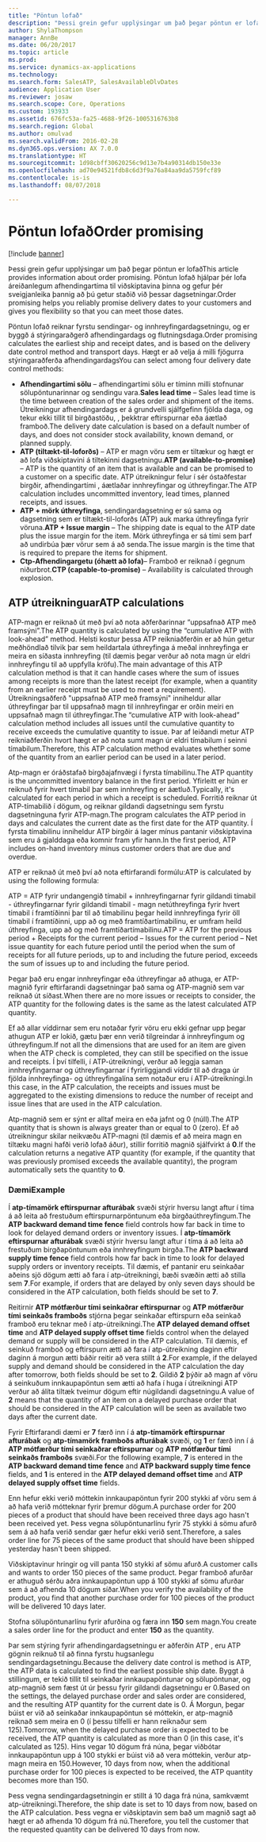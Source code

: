 ```yaml
---
title: "Pöntun lofað"
description: "Þessi grein gefur upplýsingar um það þegar pöntun er lofað Pöntun lofað hjálpar þér lofa áreiðanlegum afhendingartíma til viðskiptavina þinna og gefur þér sveigjanleika þannig að þú getur staðið við þessar dagsetningar."
author: ShylaThompson
manager: AnnBe
ms.date: 06/20/2017
ms.topic: article
ms.prod: 
ms.service: dynamics-ax-applications
ms.technology: 
ms.search.form: SalesATP, SalesAvailableDlvDates
audience: Application User
ms.reviewer: josaw
ms.search.scope: Core, Operations
ms.custom: 193933
ms.assetid: 676fc53a-fa25-4688-9f26-1005316763b8
ms.search.region: Global
ms.author: omulvad
ms.search.validFrom: 2016-02-28
ms.dyn365.ops.version: AX 7.0.0
ms.translationtype: HT
ms.sourcegitcommit: 1d98cbff30620256c9d13e7b4a90314db150e33e
ms.openlocfilehash: ad70e94521fdb8c6d3f9a76a84aa9da5759fcf89
ms.contentlocale: is-is
ms.lasthandoff: 08/07/2018

---
```


# <a name="order-promising"></a><span data-ttu-id="7f85d-104">Pöntun lofað</span><span class="sxs-lookup"><span data-stu-id="7f85d-104">Order promising</span></span>

[!include [banner](../includes/banner.md)]

<span data-ttu-id="7f85d-105">Þessi grein gefur upplýsingar um það þegar pöntun er lofað</span><span class="sxs-lookup"><span data-stu-id="7f85d-105">This article provides information about order promising.</span></span> <span data-ttu-id="7f85d-106">Pöntun lofað hjálpar þér lofa áreiðanlegum afhendingartíma til viðskiptavina þinna og gefur þér sveigjanleika þannig að þú getur staðið við þessar dagsetningar.</span><span class="sxs-lookup"><span data-stu-id="7f85d-106">Order promising helps you reliably promise delivery dates to your customers and gives you flexibility so that you can meet those dates.</span></span>

<span data-ttu-id="7f85d-107">Pöntun lofað reiknar fyrstu sendingar- og innhreyfingardagsetningu, og er byggð á stýringaraðgerð afhendingardags og flutningsdaga.</span><span class="sxs-lookup"><span data-stu-id="7f85d-107">Order promising calculates the earliest ship and receipt dates, and is based on the delivery date control method and transport days.</span></span> <span data-ttu-id="7f85d-108">Hægt er að velja á milli fjögurra stýringaraðferða afhendingardags</span><span class="sxs-lookup"><span data-stu-id="7f85d-108">You can select among four delivery date control methods:</span></span>

-   <span data-ttu-id="7f85d-109">**Afhendingartími sölu** – afhendingartími sölu er tíminn milli stofnunar sölupöntunarinnar og sendingu vara.</span><span class="sxs-lookup"><span data-stu-id="7f85d-109">**Sales lead time** – Sales lead time is the time between creation of the sales order and shipment of the items.</span></span> <span data-ttu-id="7f85d-110">Útreikningur afhendingardags er á grundvelli sjálfgefinn fjölda daga, og tekur ekki tillit til birgðastöðu, , þekktrar eftirspurnar eða áætlað framboð.</span><span class="sxs-lookup"><span data-stu-id="7f85d-110">The delivery date calculation is based on a default number of days, and does not consider stock availability, known demand, or planned supply.</span></span>
-   <span data-ttu-id="7f85d-111">**ATP (tiltækt-til-loforðs)** – ATP er magn vöru sem er tiltækur og hægt er að lofa viðskiptavini á tiltekinni dagsetningu.</span><span class="sxs-lookup"><span data-stu-id="7f85d-111">**ATP (available-to-promise)** – ATP is the quantity of an item that is available and can be promised to a customer on a specific date.</span></span> <span data-ttu-id="7f85d-112">ATP útreikningur felur í sér óstaðfestar birgðir, afhendingartími , áætlaðar innhreyfingar og úthreyfingar.</span><span class="sxs-lookup"><span data-stu-id="7f85d-112">The ATP calculation includes uncommitted inventory, lead times, planned receipts, and issues.</span></span>
-   <span data-ttu-id="7f85d-113">**ATP + mörk úthreyfinga**, sendingardagsetning er sú sama og dagsetning sem er tiltækt-til-loforðs (ATP) auk marka úthreyfinga fyrir vöruna.</span><span class="sxs-lookup"><span data-stu-id="7f85d-113">**ATP + Issue margin** – The shipping date is equal to the ATP date plus the issue margin for the item.</span></span> <span data-ttu-id="7f85d-114">Mörk úthreyfinga er sá tími sem þarf að undirbúa þær vörur sem á að senda.</span><span class="sxs-lookup"><span data-stu-id="7f85d-114">The issue margin is the time that is required to prepare the items for shipment.</span></span>
-   <span data-ttu-id="7f85d-115">**Ctp-Afhendingargetu (óhætt að lofa)**– Framboð er reiknað í gegnum niðurbrot.</span><span class="sxs-lookup"><span data-stu-id="7f85d-115">**CTP (capable-to-promise)** – Availability is calculated through explosion.</span></span>

## <a name="atp-calculations"></a><span data-ttu-id="7f85d-116">ATP útreikninguar</span><span class="sxs-lookup"><span data-stu-id="7f85d-116">ATP calculations</span></span>
<span data-ttu-id="7f85d-117">ATP-magn er reiknað út með því að nota aðferðarinnar “uppsafnað ATP með framsýni”.</span><span class="sxs-lookup"><span data-stu-id="7f85d-117">The ATP quantity is calculated by using the “cumulative ATP with look-ahead” method.</span></span> <span data-ttu-id="7f85d-118">Helsti kostur þessa ATP reikniaðferðin er að hún getur meðhöndlað tilvik þar sem heildartala úthreyfinga á meðal innhreyfinga er meira en síðasta innhreyfing (til dæmis þegar verður að nota magn úr eldri innhreyfingu til að uppfylla kröfu).</span><span class="sxs-lookup"><span data-stu-id="7f85d-118">The main advantage of this ATP calculation method is that it can handle cases where the sum of issues among receipts is more than the latest receipt (for example, when a quantity from an earlier receipt must be used to meet a requirement).</span></span> <span data-ttu-id="7f85d-119">Útreikningsaðferð "uppsafnað ATP með framsýni" inniheldur allar úthreyfingar þar til uppsafnað magn til innhreyfingar er orðin meiri en uppsafnað magn til úthreyfingar.</span><span class="sxs-lookup"><span data-stu-id="7f85d-119">The “cumulative ATP with look-ahead” calculation method includes all issues until the cumulative quantity to receive exceeds the cumulative quantity to issue.</span></span> <span data-ttu-id="7f85d-120">Þar af leiðandi metur ATP reikniaðferðin hvort hægt er að nota sumt magn úr eldri tímabilum í seinni tímabilum.</span><span class="sxs-lookup"><span data-stu-id="7f85d-120">Therefore, this ATP calculation method evaluates whether some of the quantity from an earlier period can be used in a later period.</span></span>  

<span data-ttu-id="7f85d-121">Atp-magn er óráðstafað birgðajafnvægi í fyrsta tímabilinu.</span><span class="sxs-lookup"><span data-stu-id="7f85d-121">The ATP quantity is the uncommitted inventory balance in the first period.</span></span> <span data-ttu-id="7f85d-122">Yfirleitt er hún er reiknuð fyrir hvert tímabil þar sem innhreyfing er áætluð.</span><span class="sxs-lookup"><span data-stu-id="7f85d-122">Typically, it's calculated for each period in which a receipt is scheduled.</span></span> <span data-ttu-id="7f85d-123">Forritið reiknar út ATP-tímabilið í dögum, og reiknar gildandi dagsetningu sem fyrstu dagsetninguna fyrir ATP-magn.</span><span class="sxs-lookup"><span data-stu-id="7f85d-123">The program calculates the ATP period in days and calculates the current date as the first date for the ATP quantity.</span></span> <span data-ttu-id="7f85d-124">Í fyrsta tímabilinu inniheldur ATP birgðir á lager mínus pantanir viðskiptavina sem eru á gjalddaga eða komnir fram yfir hann.</span><span class="sxs-lookup"><span data-stu-id="7f85d-124">In the first period, ATP includes on-hand inventory minus customer orders that are due and overdue.</span></span>  

<span data-ttu-id="7f85d-125">ATP er reiknað út með því að nota eftirfarandi formúlu:</span><span class="sxs-lookup"><span data-stu-id="7f85d-125">ATP is calculated by using the following formula:</span></span>  

<span data-ttu-id="7f85d-126">ATP = ATP fyrir undangengið tímabil + innhreyfingarnar fyrir gildandi tímabil - úthreyfingarnar fyrir gildandi tímabil - magn netúthreyfinga fyrir hvert tímabil í framtíðinni þar til að tímabilinu þegar heild innhreyfinga fyrir öll tímabil í framtíðinni, upp að og með framtíðartímabilinu, er umfram heild úthreyfinga, upp að og með framtíðartímabilinu.</span><span class="sxs-lookup"><span data-stu-id="7f85d-126">ATP = ATP for the previous period + Receipts for the current period – Issues for the current period – Net issue quantity for each future period until the period when the sum of receipts for all future periods, up to and including the future period, exceeds the sum of issues up to and including the future period.</span></span>  

<span data-ttu-id="7f85d-127">Þegar það eru engar innhreyfingar eða úthreyfingar að athuga, er ATP-magnið fyrir eftirfarandi dagsetningar það sama og ATP-magnið sem var reiknað út síðast.</span><span class="sxs-lookup"><span data-stu-id="7f85d-127">When there are no more issues or receipts to consider, the ATP quantity for the following dates is the same as the latest calculated ATP quantity.</span></span>  

<span data-ttu-id="7f85d-128">Ef að allar víddirnar sem eru notaðar fyrir vöru eru ekki gefnar upp þegar athugun ATP er lokið, gætu þær enn verið tilgreindar á innhreyfingum og úthreyfingum.</span><span class="sxs-lookup"><span data-stu-id="7f85d-128">If not all the dimensions that are used for an item are given when the ATP check is completed, they can still be specified on the issue and receipts.</span></span> <span data-ttu-id="7f85d-129">Í því tilfelli, í ATP-útreikningi, verður að leggja saman innhreyfingarnar og úthreyfingarnar í fyrirliggjandi víddir til að draga úr fjölda innhreyfinga- og úthreyfingalína sem notaður eru í ATP-útreikningi.</span><span class="sxs-lookup"><span data-stu-id="7f85d-129">In this case, in the ATP calculation, the receipts and issues must be aggregated to the existing dimensions to reduce the number of receipt and issue lines that are used in the ATP calculation.</span></span>  

<span data-ttu-id="7f85d-130">Atp-magnið sem er sýnt er alltaf meira en eða jafnt og 0 (núll).</span><span class="sxs-lookup"><span data-stu-id="7f85d-130">The ATP quantity that is shown is always greater than or equal to 0 (zero).</span></span> <span data-ttu-id="7f85d-131">Ef að útreikningur skilar neikvæðu ATP-magni (til dæmis ef að meira magn en tiltæku magni hafði verið lofað áður), stillir forritið magnið sjálfvirkt á **0**.</span><span class="sxs-lookup"><span data-stu-id="7f85d-131">If the calculation returns a negative ATP quantity (for example, if the quantity that was previously promised exceeds the available quantity), the program automatically sets the quantity to **0**.</span></span>

### <a name="example"></a><span data-ttu-id="7f85d-132">Dæmi</span><span class="sxs-lookup"><span data-stu-id="7f85d-132">Example</span></span>

<span data-ttu-id="7f85d-133">Í **atp-tímamörk eftirspurnar afturábak** svæði stýrir hversu langt aftur í tíma á að leita að frestuðum eftirspurnarpöntunum eða birgðaúthreyfingum.</span><span class="sxs-lookup"><span data-stu-id="7f85d-133">The **ATP backward demand time fence** field controls how far back in time to look for delayed demand orders or inventory issues.</span></span> <span data-ttu-id="7f85d-134">Í **atp-tímamörk eftirspurnar afturábak** svæði stýrir hversu langt aftur í tíma á að leita að frestuðum birgðapöntunum eða innhreyfingum birgða.</span><span class="sxs-lookup"><span data-stu-id="7f85d-134">The **ATP backward supply time fence** field controls how far back in time to look for delayed supply orders or inventory receipts.</span></span> <span data-ttu-id="7f85d-135">Til dæmis, ef pantanir eru seinkaðar aðeins sjö dögum ætti að fara í atp-útreikningi, bæði svæðin ætti að stilla sem **7**.</span><span class="sxs-lookup"><span data-stu-id="7f85d-135">For example, if orders that are delayed by only seven days should be considered in the ATP calculation, both fields should be set to **7**.</span></span>  

<span data-ttu-id="7f85d-136">Reitirnir **ATP mótfærður tími seinkaðrar eftirspurnar** og **ATP mótfærður tími seinkaðs framboðs** stjórna þegar seinkaðar eftirspurn eða seinkað framboð eru teknar með í atp-útreikningi.</span><span class="sxs-lookup"><span data-stu-id="7f85d-136">The **ATP delayed demand offset time** and **ATP delayed supply offset time** fields control when the delayed demand or supply will be considered in the ATP calculation.</span></span> <span data-ttu-id="7f85d-137">Til dæmis, ef seinkuð framboð og eftirspurn ætti að fara í atp-útreikning daginn eftir daginn á morgun ætti báðir reitir að vera stillt á **2**.</span><span class="sxs-lookup"><span data-stu-id="7f85d-137">For example, if the delayed supply and demand should be considered in the ATP calculation the day after tomorrow, both fields should be set to **2**.</span></span> <span data-ttu-id="7f85d-138">Gildið **2** þýðir að magn af vöru á seinkuðum innkaupapöntun sem ætti að hafa í huga í útreikningi ATP verður að álíta tiltæk tveimur dögum eftir núgildandi dagsetningu.</span><span class="sxs-lookup"><span data-stu-id="7f85d-138">A value of **2** means that the quantity of an item on a delayed purchase order that should be considered in the ATP calculation will be seen as available two days after the current date.</span></span>  

<span data-ttu-id="7f85d-139">Fyrir Eftirfarandi dæmi er **7** færð inn í á **atp-tímamörk eftirspurnar afturábak** og **atp-tímamörk framboðs afturábak** svæði, og **1** er færð inn í á **ATP mótfærður tími seinkaðrar eftirspurnar** og **ATP mótfærður tími seinkaðs framboðs** svæði.</span><span class="sxs-lookup"><span data-stu-id="7f85d-139">For the following example, **7** is entered in the **ATP backward demand time fence** and **ATP backward supply time fence** fields, and **1** is entered in the **ATP delayed demand offset time** and **ATP delayed supply offset time** fields.</span></span>  

<span data-ttu-id="7f85d-140">Enn hefur ekki verið móttekin innkaupapöntun fyrir 200 stykki af vöru sem á að hafa verið mótteknar fyrir þremur dögum.</span><span class="sxs-lookup"><span data-stu-id="7f85d-140">A purchase order for 200 pieces of a product that should have been received three days ago hasn't been received yet.</span></span> <span data-ttu-id="7f85d-141">Þess vegna sölupöntunarlínu fyrir 75 stykki á sömu afurð sem á að hafa verið sendar gær hefur ekki verið sent.</span><span class="sxs-lookup"><span data-stu-id="7f85d-141">Therefore, a sales order line for 75 pieces of the same product that should have been shipped yesterday hasn't been shipped.</span></span>  

<span data-ttu-id="7f85d-142">Viðskiptavinur hringir og vill panta 150 stykki af sömu afurð.</span><span class="sxs-lookup"><span data-stu-id="7f85d-142">A customer calls and wants to order 150 pieces of the same product.</span></span> <span data-ttu-id="7f85d-143">Þegar framboð afurðar er athuguð sérðu aðra innkaupapöntun upp á 100 stykki af sömu afurðar sem á að afhenda 10 dögum síðar.</span><span class="sxs-lookup"><span data-stu-id="7f85d-143">When you verify the availability of the product, you find that another purchase order for 100 pieces of the product will be delivered 10 days later.</span></span>  

<span data-ttu-id="7f85d-144">Stofna sölupöntunarlínu fyrir afurðina og færa inn **150** sem magn.</span><span class="sxs-lookup"><span data-stu-id="7f85d-144">You create a sales order line for the product and enter **150** as the quantity.</span></span>  

<span data-ttu-id="7f85d-145">Þar sem stýring fyrir afhendingardagsetningu er aðferðin ATP , eru ATP gögnin reiknuð til að finna fyrstu hugsanlegu sendingardagsetningu.</span><span class="sxs-lookup"><span data-stu-id="7f85d-145">Because the delivery date control is method is ATP, the ATP data is calculated to find the earliest possible ship date.</span></span> <span data-ttu-id="7f85d-146">Byggt á stillingum, er tekið tillit til seinkaðar innkaupapöntunar og sölupöntunar, og atp-magnið sem fæst út úr þessu fyrir gildandi dagsetningu er 0.</span><span class="sxs-lookup"><span data-stu-id="7f85d-146">Based on the settings, the delayed purchase order and sales order are considered, and the resulting ATP quantity for the current date is 0.</span></span> <span data-ttu-id="7f85d-147">Á Morgun, þegar búist er við að seinkaðar innkaupapöntun sé móttekin, er atp-magnið reiknað sem meira en 0 (í þessu tilfelli er hann reiknaður sem 125).</span><span class="sxs-lookup"><span data-stu-id="7f85d-147">Tomorrow, when the delayed purchase order is expected to be received, the ATP quantity is calculated as more than 0 (in this case, it's calculated as 125).</span></span> <span data-ttu-id="7f85d-148">Hins vegar 10 dögum frá núna, þegar viðbótar innkaupapöntun upp á 100 stykki er búist við að vera móttekin, verður atp-magn meira en 150.</span><span class="sxs-lookup"><span data-stu-id="7f85d-148">However, 10 days from now, when the additional purchase order for 100 pieces is expected to be received, the ATP quantity becomes more than 150.</span></span>  

<span data-ttu-id="7f85d-149">Þess vegna sendingardagsetningin er stillt á 10 daga frá núna, samkvæmt atp-útreikningi.</span><span class="sxs-lookup"><span data-stu-id="7f85d-149">Therefore, the ship date is set to 10 days from now, based on the ATP calculation.</span></span> <span data-ttu-id="7f85d-150">Þess vegna er viðskiptavin sem bað um magnið sagt að hægt er að afhenda 10 dögum frá nú.</span><span class="sxs-lookup"><span data-stu-id="7f85d-150">Therefore, you tell the customer that the requested quantity can be delivered 10 days from now.</span></span>




